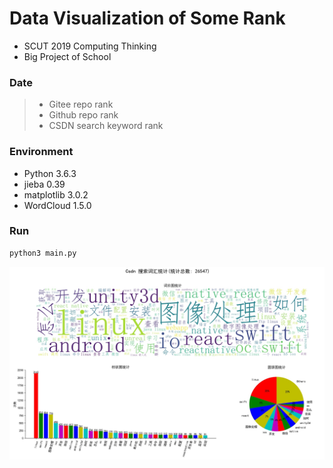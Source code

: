 # Data Visualization of Some Rank

+ SCUT 2019 Computing Thinking 
+ Big Project of School

### Date
> + Gitee repo rank
> + Github repo rank
> + CSDN search keyword rank

### Environment
+ Python 3.6.3
+ jieba 0.39
+ matplotlib 3.0.2
+ WordCloud 1.5.0

### Run
```bash
python3 main.py
```
![ShotCut](./ScreenShotCut_(6-3).jpg)